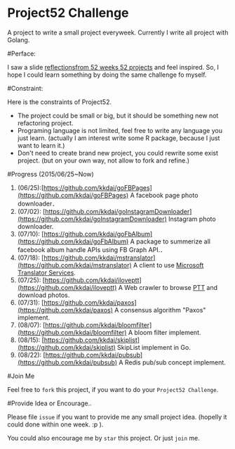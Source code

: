 
# Project52 Challenge

A project to write a small project everyweek. Currently I write all project with Golang. 


#Perface:

I saw a slide [reflectionsfrom 52 weeks 52 projects](https://speakerdeck.com/jeffersonlam/reflections-from-52-weeks-52-projects) and feel inspired. So, I hope I could learn something by doing the same challenge fo myself.

#Constraint:

Here is the constraints of Project52.

- The project could be small or big, but it should be something new not refactoring project.
- Programing language is not limited, feel free to write any language you just learn. (actually I am interest write some R package, because I just want to learn it.)
- Don't need to create brand new project, you could rewrite some exist project. (but on your own way, not allow to fork and refine.)

#Progress (2015/06/25~Now)

1. (06/25):[https://github.com/kkdai/goFBPages](https://github.com/kkdai/goFBPages) A facebook page photo downloader． 
2. (07/02): [https://github.com/kkdai/goInstagramDownloader](https://github.com/kkdai/goInstagramDownloader) Instagram photo downloader. 
3. (07/10): [https://github.com/kkdai/goFbAlbum](https://github.com/kkdai/goFbAlbum) A package to summerize all facebook album handle APIs using FB Graph API.．
4. (07/18): [https://github.com/kkdai/mstranslator](https://github.com/kkdai/mstranslator) A client to use [Microsoft Translator Services](mstranslator).
5. (07/25): [https://github.com/kkdai/iloveptt](https://github.com/kkdai/iloveptt) A Web crawler to browse [PTT](https://www.ptt.cc/index.bbs.html) and download photos.
6. (07/31): [https://github.com/kkdai/paxos](https://github.com/kkdai/paxos) A consensus algorithm "Paxos" implement.
7. (08/07): [https://github.com/kkdai/bloomfilter](https://github.com/kkdai/bloomfilter) A bloom filter implement.
8. (08/15): [https://github.com/kkdai/skiplist](https://github.com/kkdai/skiplist) SkipList implement in Go.
9. (08/22): [https://github.com/kkdai/pubsub](https://github.com/kkdai/pubsub) A Redis pub/sub concept implement.

#Join Me

Feel free to `fork` this project, if you want to do your `Project52 Challenge`.

#Provide Idea or Encourage..

Please file `issue` if you want to provide me any small project idea. (hopelly it could done within one week.  :p ).

You could also encourage me by `star` this project. Or just `join` me.

